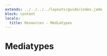 ```yaml
---
extends: ../../../../layouts/guide/index.jade
block: content
locals:
  title: Resources - Mediatypes
---
```


# Mediatypes
